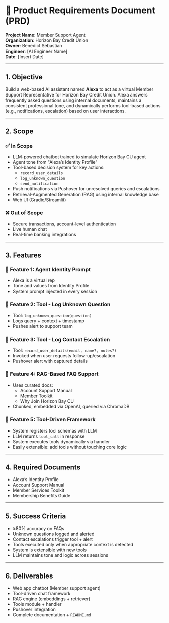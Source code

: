 # 📝 Product Requirements Document (PRD)

**Project Name**: Member Support Agent  
**Organization**: Horizon Bay Credit Union  
**Owner**: Benedict Sebastian  
**Engineer**: [AI Engineer Name]  
**Date**: [Insert Date]

---

## 1. Objective

Build a web-based AI assistant named **Alexa** to act as a virtual Member Support Representative for Horizon Bay Credit Union. Alexa answers frequently asked questions using internal documents, maintains a consistent professional tone, and dynamically performs tool-based actions (e.g., notifications, escalation) based on user interactions.

---

## 2. Scope

### ✅ In Scope

- LLM-powered chatbot trained to simulate Horizon Bay CU agent
- Agent tone from "Alexa’s Identity Profile"
- Tool-based decision system for key actions:
  - `record_user_details`
  - `log_unknown_question`
  - `send_notification`
- Push notifications via Pushover for unresolved queries and escalations
- Retrieval-Augmented Generation (RAG) using internal knowledge base
- Web UI (Gradio/Streamlit)

### ❌ Out of Scope

- Secure transactions, account-level authentication
- Live human chat
- Real-time banking integrations

---

## 3. Features

### 🔹 Feature 1: Agent Identity Prompt

- Alexa is a virtual rep
- Tone and values from Identity Profile
- System prompt injected in every session

### 🔹 Feature 2: Tool - Log Unknown Question

- Tool: `log_unknown_question(question)`
- Logs query + context + timestamp
- Pushes alert to support team

### 🔹 Feature 3: Tool - Log Contact Escalation

- Tool: `record_user_details(email, name?, notes?)`
- Invoked when user requests follow-up/escalation
- Pushover alert with captured details

### 🔹 Feature 4: RAG-Based FAQ Support

- Uses curated docs:
  - Account Support Manual
  - Member Toolkit
  - Why Join Horizon Bay CU
- Chunked, embedded via OpenAI, queried via ChromaDB

### 🔹 Feature 5: Tool-Driven Framework

- System registers tool schemas with LLM
- LLM returns `tool_call` in response
- System executes tools dynamically via handler
- Easily extensible: add tools without touching core logic

---

## 4. Required Documents

- Alexa’s Identity Profile
- Account Support Manual
- Member Services Toolkit
- Membership Benefits Guide

---

## 5. Success Criteria

- ≥80% accuracy on FAQs
- Unknown questions logged and alerted
- Contact escalations trigger tool + alert
- Tools executed only when appropriate context is detected
- System is extensible with new tools
- LLM maintains tone and logic across sessions

---

## 6. Deliverables

- Web app chatbot (Member support agent)
- Tool-driven chat framework
- RAG engine (embeddings + retriever)
- Tools module + handler
- Pushover integration
- Complete documentation + `README.md`
